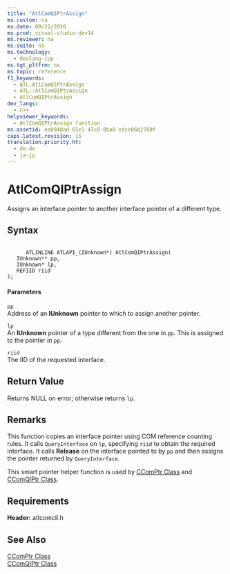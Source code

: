 ```yaml
---
title: "AtlComQIPtrAssign"
ms.custom: na
ms.date: 09/22/2016
ms.prod: visual-studio-dev14
ms.reviewer: na
ms.suite: na
ms.technology: 
  - devlang-cpp
ms.tgt_pltfrm: na
ms.topic: reference
f1_keywords: 
  - ATL.AtlComQIPtrAssign
  - ATL::AtlComQIPtrAssign
  - AtlComQIPtrAssign
dev_langs: 
  - C++
helpviewer_keywords: 
  - AtlComQIPtrAssign function
ms.assetid: eab94dad-65e1-47c8-8ba8-edce86b2760f
caps.latest.revision: 15
translation.priority.ht: 
  - de-de
  - ja-jp
---
```

# AtlComQIPtrAssign
Assigns an interface pointer to another interface pointer of a different type.  
  
## Syntax  
  
```  
  
      ATLINLINE ATLAPI_(IUnknown*) AtlComQIPtrAssign(  
   IUnknown** pp,  
   IUnknown* lp,  
   REFIID riid  
);  
```  
  
#### Parameters  
 `pp`  
 Address of an **IUnknown** pointer to which to assign another pointer.  
  
 `lp`  
 An **IUnknown** pointer of a type different from the one in `pp`. This is assigned to the pointer in `pp`.  
  
 `riid`  
 The IID of the requested interface.  
  
## Return Value  
 Returns NULL on error; otherwise returns `lp`.  
  
## Remarks  
 This function copies an interface pointer using COM reference counting rules. It calls `QueryInterface` on `lp`, specifying `riid` to obtain the required interface. It calls **Release** on the interface pointed to by `pp` and then assigns the pointer returned by `QueryInterface`.  
  
 This smart pointer helper function is used by [CComPtr Class](../vs140/ccomptr-class.md) and [CComQIPtr Class](../vs140/ccomqiptr-class.md).  
  
## Requirements  
 **Header:** atlcomcli.h  
  
## See Also  
 [CComPtr Class](../vs140/ccomptr-class.md)   
 [CComQIPtr Class](../vs140/ccomqiptr-class.md)